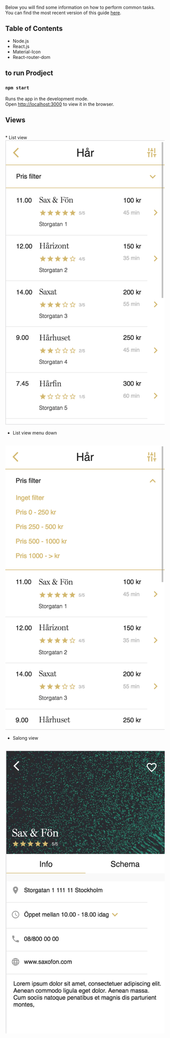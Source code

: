 
Below you will find some information on how to perform common tasks.<br>
You can find the most recent version of this guide [here](https://github.com/facebookincubator/create-react-app/blob/master/packages/react-scripts/template/README.md).

## Table of Contents

- Node.js
- React.js
- Material-Icon
- React-router-dom


## to run Prodject

### `npm start`

Runs the app in the development mode.<br>
Open [http://localhost:3000](http://localhost:3000) to view it in the browser.

## Views
<br>
* List view
<br>
<img src = "https://github.com/casperjureskog/Salongen/blob/master/src/readmeImages/list.png" />
<br>



* List view menu down
<br>
<img src = "https://github.com/casperjureskog/Salongen/blob/master/src/readmeImages/listMenu.png" />
<br>


* Salong view
<br>
<img src = "https://github.com/casperjureskog/Salongen/blob/master/src/readmeImages/salong.png" />
<br>






